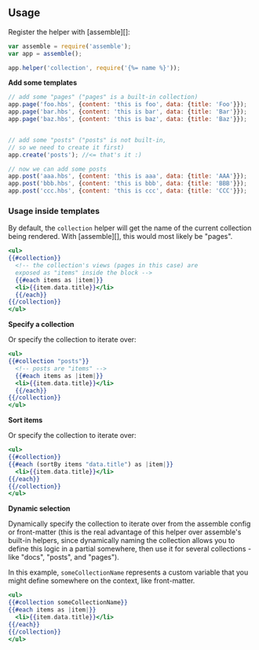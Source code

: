 ## Usage

Register the helper with [assemble][]:

```js
var assemble = require('assemble');
var app = assemble();

app.helper('collection', require('{%= name %}'));
```

**Add some templates**

```js
// add some "pages" ("pages" is a built-in collection)
app.page('foo.hbs', {content: 'this is foo', data: {title: 'Foo'}});
app.page('bar.hbs', {content: 'this is bar', data: {title: 'Bar'}});
app.page('baz.hbs', {content: 'this is baz', data: {title: 'Baz'}});


// add some "posts" ("posts" is not built-in, 
// so we need to create it first)
app.create('posts'); //<= that's it :)

// now we can add some posts
app.post('aaa.hbs', {content: 'this is aaa', data: {title: 'AAA'}});
app.post('bbb.hbs', {content: 'this is bbb', data: {title: 'BBB'}});
app.post('ccc.hbs', {content: 'this is ccc', data: {title: 'CCC'}});
```

### Usage inside templates

By default, the `collection` helper will get the name of the current collection being rendered. With [assemble][], this would most likely be "pages".

```handlebars
<ul>
{{#collection}}
  <!-- the collection's views (pages in this case) are 
  exposed as "items" inside the block -->
  {{#each items as |item|}}
  <li>{{item.data.title}}</li>
  {{/each}}
{{/collection}}
</ul>
```

**Specify a collection**

Or specify the collection to iterate over:

```handlebars
<ul>
{{#collection "posts"}}
  <!-- posts are "items" -->
  {{#each items as |item|}}
  <li>{{item.data.title}}</li>
  {{/each}}
{{/collection}}
</ul>
```

**Sort items**

Or specify the collection to iterate over:

```handlebars
<ul>
{{#collection}}
{{#each (sortBy items "data.title") as |item|}}
  <li>{{item.data.title}}</li>
{{/each}}
{{/collection}}
</ul>
```

**Dynamic selection**

Dynamically specify the collection to iterate over from the assemble config or front-matter (this is the real advantage of this helper over assemble's built-in helpers, since dynamically naming the collection allows you to define this logic in a partial somewhere, then use it for several collections - like "docs", "posts", and "pages").

In this example, `someCollectionName` represents a custom variable that you might define somewhere on the context, like front-matter.

```handlebars
<ul>
{{#collection someCollectionName}}
{{#each items as |item|}}
  <li>{{item.data.title}}</li>
{{/each}}
{{/collection}}
</ul>
```
